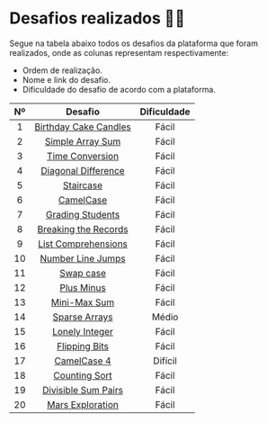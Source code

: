 # Desafios realizados :technologist:

Segue na tabela abaixo todos os desafios da plataforma que foram realizados, onde as colunas representam respectivamente:

- Ordem de realização.
- Nome e link do desafio.
- Dificuldade do desafio de acordo com a plataforma.

| Nº  |                                                  Desafio                                                   | Dificuldade |
| :-: | :--------------------------------------------------------------------------------------------------------: | :---------: |
|  1  |        [Birthday Cake Candles](https://www.hackerrank.com/challenges/birthday-cake-candles/problem)        |    Fácil    |
|  2  |             [Simple Array Sum](https://www.hackerrank.com/challenges/simple-array-sum/problem)             |    Fácil    |
|  3  |              [Time Conversion](https://www.hackerrank.com/challenges/time-conversion/problem)              |    Fácil    |
|  4  |          [Diagonal Difference](https://www.hackerrank.com/challenges/diagonal-difference/problem)          |    Fácil    |
|  5  |                    [Staircase](https://www.hackerrank.com/challenges/staircase/problem)                    |    Fácil    |
|  6  |                    [CamelCase](https://www.hackerrank.com/challenges/camelcase/problem)                    |    Fácil    |
|  7  |                 [Grading Students](https://www.hackerrank.com/challenges/grading/problem)                  |    Fácil    |
|  8  |   [Breaking the Records](https://www.hackerrank.com/challenges/breaking-best-and-worst-records/problem)    |    Fácil    |
|  9  |          [List Comprehensions](https://www.hackerrank.com/challenges/list-comprehensions/problem)          |    Fácil    |
| 10  |                [Number Line Jumps](https://www.hackerrank.com/challenges/kangaroo/problem)                 |    Fácil    |
| 11  |                    [Swap case](https://www.hackerrank.com/challenges/swap-case/problem)                    |    Fácil    |
| 12  |     [Plus Minus](https://www.hackerrank.com/challenges/three-month-preparation-kit-plus-minus/problem)     |    Fácil    |
| 13  |                 [Mini-Max Sum](https://www.hackerrank.com/challenges/mini-max-sum/problem)                 |    Fácil    |
| 14  |                [Sparse Arrays](https://www.hackerrank.com/challenges/sparse-arrays/problem)                |    Médio    |
| 15  | [Lonely Integer](https://www.hackerrank.com/challenges/three-month-preparation-kit-lonely-integer/problem) |    Fácil    |
| 16  |                [Flipping Bits](https://www.hackerrank.com/challenges/flipping-bits/problem)                |    Fácil    |
| 17  |    [CamelCase 4](https://www.hackerrank.com/challenges/three-month-preparation-kit-camel-case/problem)     |   Difícil   |
| 18  |                [Counting Sort](https://www.hackerrank.com/challenges/countingsort1/problem)                |    Fácil    |
| 19  |          [Divisible Sum Pairs](https://www.hackerrank.com/challenges/divisible-sum-pairs/problem)          |    Fácil    |
| 20  |             [Mars Exploration](https://www.hackerrank.com/challenges/mars-exploration/problem)             |    Fácil    |
